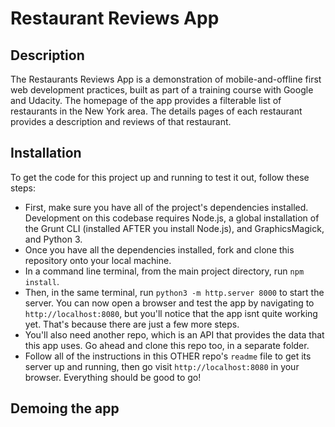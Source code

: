 # Restaurant Reviews App

## Description

The Restaurants Reviews App is a demonstration of mobile-and-offline first web development practices, built as part of a training course with Google and Udacity. The homepage of the app provides a filterable list of restaurants in the New York area. The details pages of each restaurant provides a description and reviews of that restaurant.

## Installation

To get the code for this project up and running to test it out, follow these steps:

* First, make sure you have all of the project's dependencies installed. Development on this codebase requires Node.js, a global installation of the Grunt CLI (installed AFTER you install Node.js), and GraphicsMagick, and Python 3.
* Once you have all the dependencies installed, fork and clone this repository onto your local machine.
* In a command line terminal, from the main project directory, run `npm install`.
* Then, in the same terminal, run `python3 -m http.server 8000` to start the server. You can now open a browser and test the app by navigating to `http://localhost:8080`, but you'll notice that the app isnt quite working yet. That's because there are just a few more steps.
* You'll also need another repo, which is an API that provides the data that this app uses. Go ahead and clone this repo too, in a separate folder.
* Follow all of the instructions in this OTHER repo's `readme` file to get its server up and running, then go visit `http://localhost:8080` in your browser. Everything should be good to go!

## Demoing the app


